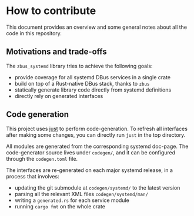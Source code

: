 # How to contribute

This document provides an overview and some general notes about all the code
in this repository.

## Motivations and trade-offs

The `zbus_systemd` library tries to achieve the following goals:

 * provide coverage for all systemd DBus services in a single crate
 * build on top of a Rust-native DBus stack, thanks to `zbus`
 * statically generate library code directly from systemd definitions
 * directly rely on generated interfaces

## Code generation

This project uses [just](https://github.com/casey/just) to perform code-generation.
To refresh all interfaces after making some changes, you can directly run `just` in the top directory.

All modules are generated from the corresponding systemd doc-page.
The code-generator source lives under `codegen/`, and it can be configured through the `codegen.toml` file.

The interfaces are re-generated on each major systemd release, in a process that involves:

 * updating the git submodule at `codegen/systemd/` to the latest version
 * parsing all the relevant XML files `codegen/systemd/man/`
 * writing a `generated.rs` for each service module
 * running `cargo fmt` on the whole crate
